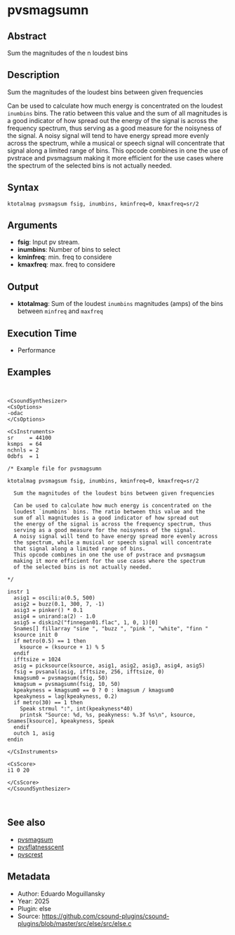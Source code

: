 # pvsmagsumn

## Abstract

Sum the magnitudes of the n loudest bins

## Description

Sum the magnitudes of the loudest bins between given frequencies

Can be used to calculate how much energy is concentrated on the
loudest `inumbins` bins. The ratio between this value and the
sum of all magnitudes is a good indicator of how spread out
the energy of the signal is across the frequency spectrum, thus
serving as a good measure for the noisyness of the signal.
A noisy signal will tend to have energy spread more evenly across
the spectrum, while a musical or speech signal will concentrate
that signal along a limited range of bins.
This opcode combines in one the use of pvstrace and pvsmagsum
making it more efficient for the use cases where the spectrum
of the selected bins is not actually needed.

## Syntax


```csound
ktotalmag pvsmagsum fsig, inumbins, kminfreq=0, kmaxfreq=sr/2
```

## Arguments

* **fsig**: Input pv stream.
* **inumbins**: Number of bins to select
* **kminfreq**: min. freq to considere
* **kmaxfreq**: max. freq to considere

## Output

* **ktotalmag**: Sum of the loudest `inumbins` magnitudes (amps) of the bins between `minfreq` and `maxfreq`

## Execution Time

* Performance

## Examples


```csound


<CsoundSynthesizer>
<CsOptions>
-odac
</CsOptions>

<CsInstruments>
sr     = 44100
ksmps  = 64
nchnls = 2
0dbfs  = 1

/* Example file for pvsmagsumn

ktotalmag pvsmagsum fsig, inumbins, kminfreq=0, kmaxfreq=sr/2

  Sum the magnitudes of the loudest bins between given frequencies
  
  Can be used to calculate how much energy is concentrated on the
  loudest `inumbins` bins. The ratio between this value and the
  sum of all magnitudes is a good indicator of how spread out
  the energy of the signal is across the frequency spectrum, thus
  serving as a good measure for the noisyness of the signal. 
  A noisy signal will tend to have energy spread more evenly across
  the spectrum, while a musical or speech signal will concentrate
  that signal along a limited range of bins. 
  This opcode combines in one the use of pvstrace and pvsmagsum
  making it more efficient for the use cases where the spectrum
  of the selected bins is not actually needed.
  
*/

instr 1
  asig1 = oscili:a(0.5, 500)
  asig2 = buzz(0.1, 300, 7, -1)
  asig3 = pinker() * 0.1
  asig4 = unirand:a(2) - 1.0
  asig5 = diskin2("finnegan01.flac", 1, 0, 1)[0]
  Snames[] fillarray "sine ", "buzz ", "pink ", "white", "finn "
  ksource init 0
  if metro(0.5) == 1 then
    ksource = (ksource + 1) % 5
  endif
  ifftsize = 1024
  asig = picksource(ksource, asig1, asig2, asig3, asig4, asig5)
  fsig = pvsanal(asig, ifftsize, 256, ifftsize, 0)
  kmagsum0 = pvsmagsum(fsig, 50)
  kmagsum = pvsmagsumn(fsig, 10, 50)
  kpeakyness = kmagsum0 == 0 ? 0 : kmagsum / kmagsum0
  kpeakyness = lag(kpeakyness, 0.2)
  if metro(30) == 1 then
    Speak strmul ":", int(kpeakyness*40)
    printsk "Source: %d, %s, peakyness: %.3f %s\n", ksource, Snames[ksource], kpeakyness, Speak
  endif
  outch 1, asig
endin

</CsInstruments>

<CsScore>
i1 0 20

</CsScore>
</CsoundSynthesizer>



```


## See also

* [pvsmagsum](pvsmagsum.md)
* [pvsflatnesscent](pvsflatness.md)
* [pvscrest](pvscrest.md)

## Metadata

* Author: Eduardo Moguillansky
* Year: 2025
* Plugin: else
* Source: https://github.com/csound-plugins/csound-plugins/blob/master/src/else/src/else.c
